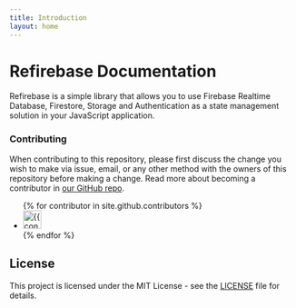 ```yaml
---
title: Introduction
layout: home
---
```


# Refirebase Documentation

Refirebase is a simple library that allows you to use Firebase Realtime Database, Firestore, Storage and Authentication as a state management solution in your JavaScript application.

### Contributing

When contributing to this repository, please first discuss the change you wish to make via issue, email, or any other method with the owners of this repository before making a change. Read more about becoming a contributor in [our GitHub repo](https://github.com/refirestore/refirestore#contributing).

<ul class="list-style-none">
{% for contributor in site.github.contributors %}
  <li class="d-inline-block mr-1">
     <a href="{{ contributor.html_url }}"><img src="{{ contributor.avatar_url }}" width="32" height="32" alt="{{ contributor.login }}"></a>
  </li>
{% endfor %}
</ul>

## License

This project is licensed under the MIT License - see the [LICENSE](LICENSE) file for details.